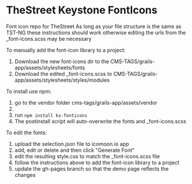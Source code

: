 # TheStreet Keystone FontIcons
Font icon repo for TheStreet
As long as your file structure is the same as TST-NG these instructions should work otherwise editing the urls from the _font-icons.scss may be necessary

To manually add the font-icon library to a project:
<ol><li>Download the new font-icons dir to the CMS-TAGS/grails-app/assets/stylesheets/fonts</li>
<li>Download the edited _font-icons.scss to CMS-TAGS/grails-app/assets/stylesheets/styles/modules</li>
</ol>

To install use npm:
<ol><li>go to the vendor folder cms-tags/grails-app/assets/vendor<li>
<li>run <code>npm install ks-fonticons</code></li>
<li>The postinstall script will auto-overwrite the fonts and _font-icons.scss</li></ol>

To edit the fonts: 
<ol><li>upload the selection.json file to icomoon.io app</li>
<li>add, edit or delete and then click "Generate Font"</li>
<li>edit the resulting style.css to match the _font-icons.scss file</li>
<li>follow the instructions above to add the font-icon library to a project</li>
<li>update the gh-pages branch so that the demo page reflects the changes</li>
</ol>
